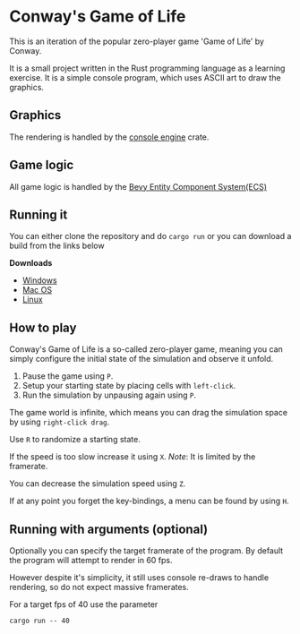 # Conway's Game of Life
This is an iteration of the popular zero-player game 'Game of Life' by Conway.

It is a small project written in the Rust programming language as a learning exercise. It is a simple console program, which uses ASCII art to draw the graphics.

## Graphics
The rendering is handled by the [console engine](https://crates.io/crates/console_engine) crate.

## Game logic
All game logic is handled by the [Bevy Entity Component System(ECS)](https://crates.io/crates/bevy_ecs)

## Running it

You can either clone the repository and do `cargo run` or you can download a build from the links below

**Downloads**
- [Windows](link_to_windows)
- [Mac OS](link_to_macos)
- [Linux](link_to_linux)

## How to play
Conway's Game of Life is a so-called zero-player game, meaning you can simply configure the initial state of the simulation and observe it unfold.

1. Pause the game using `P`.
2. Setup your starting state by placing cells with `left-click`.
3. Run the simulation by unpausing again using `P`.

The game world is infinite, which means you can drag the simulation space by using `right-click drag`.

Use `R` to randomize a starting state.


If the speed is too slow increase it using `X`. *Note*: It is limited by the framerate.

You can decrease the simulation speed using `Z`.

If at any point you forget the key-bindings, a menu can be found by using `H`.

## Running with arguments (optional)
Optionally you can specify the target framerate of the program. By default the program will attempt to render in 60 fps.

However despite it's simplicity, it still uses console re-draws to handle rendering, so do not expect massive framerates.

For a target fps of 40 use the parameter
```
cargo run -- 40
```

